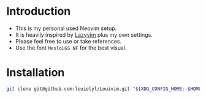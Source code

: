 # Introduction

- This is my personal used Neovim setup.
- It is heavily inspired by [Lazyvim](https://www.lazyvim.org/) plus my own settings.
- Please feel free to use or take references.
- Use the font `MesloLGS NF` for the best visual.

# Installation
```bash
git clone git@github.com:louielyl/Louivim.git "${XDG_CONFIG_HOME:-$HOME/.config}"/nvim
```
